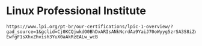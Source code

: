 # Linux Professional Institute

    https://www.lpi.org/pt-br/our-certifications/lpic-1-overview/?gad_source=1&gclid=Cj0KCQjwkdO0BhDxARIsANkNcrdAa9YaiJ70oWyyg5zrSA3S8iZefiCm7-EwfgF1sXhxZhvish3YuX0aAkRzEALw_wcB